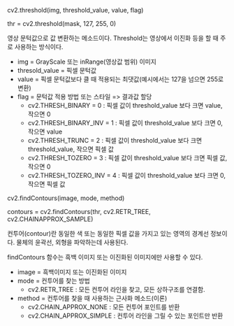 cv2.threshold(img, threshold_value, value, flag)

thr = cv2.threshold(mask, 127, 255, 0)

영상 문턱값으로 값 변환하는 메소드이다.  Threshold는 영상에서 이진화 등을 할 때 주로 사용하는 방식이다.

* img = GrayScale 또는 inRange(영상값 범위) 이미지
* thresold_value = 픽셀 문턱값
* value = 픽셀 문턱값보다 클 때 적용되는 최댓값(예시에서는 127을 넘으면 255로 변환)
* flag = 문턱값 적용 방법 또는 스타일 => 결과값 할당
    * cv2.THRESH_BINARY = 0 : 픽셀 값이 threshold_value 보다 크면 value, 작으면 0
    * cv2.THRESH_BINARY_INV = 1 : 픽셀 값이 threshold_value 보다 크면 0, 작으면 value
    * cv2.THRESH_TRUNC = 2 : 픽셀 값이 threshold_value 보다 크면 threshold_value, 작으면 픽셀 값
    * cv2.THRESH_TOZERO = 3 : 픽셀 값이 threshold_value 보다 크면 픽셀 값, 작으면 0
    * cv2.THRESH_TOZERO_INV = 4 : 픽셀 값이 threshold_value 보다 크면 0, 작으면 픽셀 값


cv2.findContours(image, mode, method)

contours = cv2.findContours(thr, cv2.RETR_TREE, cv2.CHAINAPPROX_SAMPLE)

컨투어(contour)란 동일한 색 또는 동일한 픽셀 값을 가지고 있는 영역의 경계선 정보이다.
물체의 윤곽선, 외형을 파악하는데 사용된다.

findContours 함수는 흑백 이미지 또는 이진화된 이미지에만 사용할 수 있다.

* image = 흑백이미지 또는 이진화된 이미지
* mode = 컨투어를 찾는 방법
    * cv2.RETR_TREE : 모든 컨투어 라인을 찾고, 모든 상하구조를 연결함.
* method = 컨투어를 찾을 때 사용하는 근사화 메소드(이론)
    * cv2.CHAIN_APPROX_NONE : 모든 컨투어 포인트를 반환
    * cv2.CHAIN_APPROX_SIMPLE : 컨투어 라인을 그릴 수 있는 포인트만 반환
